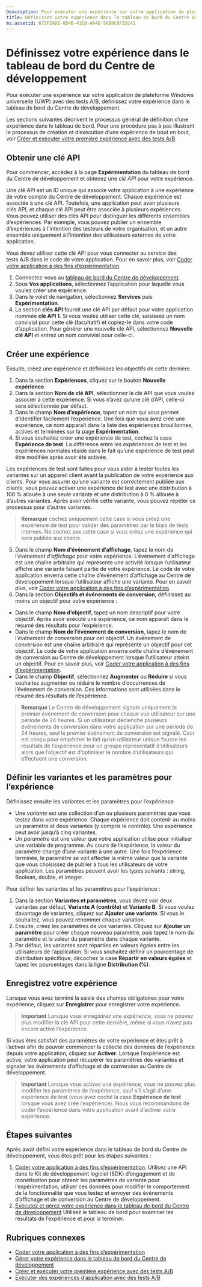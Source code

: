 ```yaml
---
Description: Pour exécuter une expérience sur votre application de plateforme Windows universelle (UWP) avec des tests A/B, vous devez définir votre expérience dans le tableau de bord du Centre de développement.
title: Définissez votre expérience dans le tableau de bord du Centre de développement
ms.assetid: 675F2ADE-0D4B-41EB-AA4E-56B9C8F32C41
---
```


# Définissez votre expérience dans le tableau de bord du Centre de développement

Pour exécuter une expérience sur votre application de plateforme Windows universelle (UWP) avec des tests A/B, définissez votre expérience dans le tableau de bord du Centre de développement.

Les sections suivantes décrivent le processus général de définition d’une expérience dans le tableau de bord. Pour une procédure pas à pas illustrant le processus de création et d’exécution d’une expérience de bout en bout, voir [Créer et exécuter votre première expérience avec des tests A/B](create-and-run-your-first-experiment-with-a-b-testing.md).

## Obtenir une clé API

Pour commencer, accédez à la page **Expérimentation** du tableau de bord du Centre de développement et obtenez une *clé API* pour votre expérience.

Une clé API est un ID unique qui associe votre application à une expérience de votre compte du Centre de développement. Chaque expérience est associée à une clé API. Toutefois, une application peut avoir plusieurs clés API, et chaque clé API peut être associée à plusieurs expériences. Vous pouvez utiliser des clés API pour distinguer les différents ensembles d’expériences. Par exemple, vous pouvez publier un ensemble d’expériences à l’intention des testeurs de votre organisation, et un autre ensemble uniquement à l’intention des utilisateurs externes de votre application.

Vous devez utiliser cette clé API pour vous connecter au service des tests A/B dans le code de votre application. Pour en savoir plus, voir [Coder votre application à des fins d’expérimentation](code-your-experiment-in-your-app.md).

1. Connectez-vous au [tableau de bord du Centre de développement](https://dev.windows.com/overview).
2. Sous **Vos applications**, sélectionnez l’application pour laquelle vous voulez créer une expérience.
3. Dans le volet de navigation, sélectionnez **Services** puis **Expérimentation**.
4. La section **clés API** fournit une clé API par défaut pour votre application nommée **clé API 1**. Si vous voulez utiliser cette clé, saisissez un nom convivial pour cette clé (facultatif) et copiez-le dans votre code d’application. Pour générer une nouvelle clé API, sélectionnez **Nouvelle clé API** et entrez un nom convivial pour celle-ci.

## Créer une expérience

Ensuite, créez une expérience et définissez les objectifs de cette dernière.

1. Dans la section **Expériences**, cliquez sur le bouton **Nouvelle expérience**.
2. Dans la section **Nom de clé API**, sélectionnez la clé API que vous voulez associer à cette expérience. Si vous n’avez qu’une clé d’API, celle-ci sera sélectionnée par défaut.
3. Dans le champ **Nom d’expérience**, tapez un nom qui vous permet d’identifier facilement l’expérience. Une fois que vous avez créé une expérience, ce nom apparaît dans la liste des expériences brouillonnes, actives et terminées sur la page **Expérimentation**.
4. Si vous souhaitez créer une expérience de test, cochez la case **Expérience de test**. La différence entre les expériences de test et les expériences normales réside dans le fait qu’une expérience de test peut être modifiée après avoir été activée.

  Les expériences de test sont faites pour vous aider à tester toutes les variantes sur un appareil client avant la publication de votre expérience aux clients. Pour vous assurer qu’une variante est correctement publiée aux clients, vous pouvez activer une expérience de test avec une distribution à 100 % allouée à une seule variante et une distribution à 0 % allouée à d’autres variantes. Après avoir vérifié cette variante, vous pouvez répéter ce processus pour d’autres variantes.
  > **Remarque** cochez uniquement cette case si vous créez une expérience de test pour valider des paramètres par le biais de tests internes. Ne cochez pas cette case si vous créez une expérience qui sera publiée aux clients.

5. Dans le champ **Nom d’événement d’affichage**, tapez le nom de l’*événement d’affichage* pour votre expérience. L’événement d’affichage est une chaîne arbitraire qui représente une activité lorsque l’utilisateur affiche une variante faisant partie de votre expérience. Le code de votre application enverra cette chaîne d’événement d’affichage au Centre de développement lorsque l’utilisateur affiche une variante. Pour en savoir plus, voir [Coder votre application à des fins d’expérimentation](code-your-experiment-in-your-app.md).
6. Dans la section **Objectifs et événements de conversion**, définissez au moins un objectif pour votre expérience :
  * Dans le champ **Nom d’objectif**, tapez un nom descriptif pour votre objectif. Après avoir exécuté une expérience, ce nom apparaît dans le résumé des résultats pour l’expérience.
  * Dans le champ **Nom de l’événement de conversion**, tapez le nom de l’*événement de conversion* pour cet objectif. Un événement de conversion est une chaîne arbitraire qui représente un objectif pour cet objectif. Le code de votre application enverra cette chaîne d’événement de conversion au Centre de développement lorsque l’utilisateur atteint un objectif. Pour en savoir plus, voir [Coder votre application à des fins d’expérimentation](code-your-experiment-in-your-app.md).
  * Dans le champ **Objectif**, sélectionnez **Augmenter** ou **Réduire** si vous souhaitez augmenter ou réduire le nombre d’occurrences de l’événement de conversion. Ces informations sont utilisées dans le résumé des résultats de l’expérience.

  >**Remarque** Le Centre de développement signale uniquement le premier événement de conversion pour chaque vue utilisateur sur une période de 24 heures. Si un utilisateur déclenche plusieurs événements de conversion dans votre application sur une période de 24 heures, seul le premier événement de conversion est signalé. Ceci est conçu pour empêcher le fait qu’un utilisateur unique fausse les résultats de l’expérience pour un groupe représentatif d’utilisateurs alors que l’objectif est d’optimiser le nombre d’utilisateurs qui effectuent une conversion.

## Définir les variantes et les paramètres pour l’expérience

Définissez ensuite les variantes et les paramètres pour l’expérience

* Une *variante* est une collection d’un ou plusieurs paramètres que vous testez dans votre expérience. Chaque expérience doit contenir au moins un paramètre et deux variantes (y compris le contrôle). Une expérience peut avoir jusqu’à cinq variantes.
* Un *paramètre* est une valeur que votre application utilise pour initialiser une variable de programme. Au cours de l’expérience, la valeur du paramètre change d’une variante à une autre. Une fois l’expérience terminée, le paramètre se voit affecter la même valeur que la variante que vous choisissez de publier à tous les utilisateurs de votre application. Les paramètres peuvent avoir les types suivants : string, Boolean, double, et integer.

Pour définir les variantes et les paramètres pour l’expérience :
1. Dans la section **Variantes et paramètres**, vous devez voir deux variantes par défaut, **Variante A (contrôle)** et **Variante B**. Si vous voulez davantage de variantes, cliquez sur **Ajouter une variante**. Si vous le souhaitez, vous pouvez renommer chaque variation.
2. Ensuite, créez les paramètres de vos variantes. Cliquez sur **Ajouter un paramètre** pour créer chaque nouveau paramètre, puis tapez le nom du paramètre et la valeur du paramètre dans chaque variante.
3. Par défaut, les variantes sont réparties en valeurs égales entre les utilisateurs de l’application. Si vous souhaitez définir un pourcentage de distribution spécifique, décochez la case **Répartir en valeurs égales** et tapez les pourcentages dans la ligne **Distribution (%)**.

## Enregistrez votre expérience

Lorsque vous avez terminé la saisie des champs obligatoires pour votre expérience, cliquez sur **Enregistrer** pour enregistrer votre expérience.

> **Important** Lorsque vous enregistrez une expérience, vous ne pouvez plus modifier la clé API pour cette dernière, même si vous n’avez pas encore activé l’expérience.

Si vous êtes satisfait des paramètres de votre expérience et êtes prêt à l’activer afin de pouvoir commencer la collecte des données de l’expérience depuis votre application, cliquez sur **Activer**. Lorsque l’expérience est active, votre application peut récupérer les paramètres des variantes et signaler les événements d’affichage et de conversion au Centre de développement.

> **Important** Lorsque vous activez une expérience, vous ne pouvez plus modifier les paramètres de l’expérience, sauf s’il s’agit d’une expérience de test (vous avez coché la case **Expérience de test** lorsque vous avez créé l’expérience). Nous vous recommandons de coder l’expérience dans votre application avant d’activer votre expérience.

## Étapes suivantes

Après avoir défini votre expérience dans le tableau de bord du Centre de développement, vous êtes prêt pour les étapes suivantes :
1. [Coder votre application à des fins d’expérimentation](code-your-experiment-in-your-app.md). Utilisez une API dans le Kit de développement logiciel (SDK) d’engagement et de monétisation pour obtenir les paramètres de variante pour l’expérimentation, utiliser ces données pour modifier le comportement de la fonctionnalité que vous testez et envoyer des événements d’affichage et de conversion au Centre de développement.
2. [Exécutez et gérez votre expérience dans le tableau de bord du Centre de développement](manage-your-experiment.md) Utilisez le tableau de bord pour examiner les résultats de l’expérience et pour la terminer.

## Rubriques connexes

  * [Coder votre application à des fins d’expérimentation](code-your-experiment-in-your-app.md)
  * [Gérer votre expérience dans le tableau de bord du Centre de développement](manage-your-experiment.md)
  * [Créer et exécuter votre première expérience avec des tests A/B](create-and-run-your-first-experiment-with-a-b-testing.md)
  * [Exécuter des expériences d’application avec des tests A/B](run-app-experiments-with-a-b-testing.md)


<!--HONumber=Mar16_HO5-->


